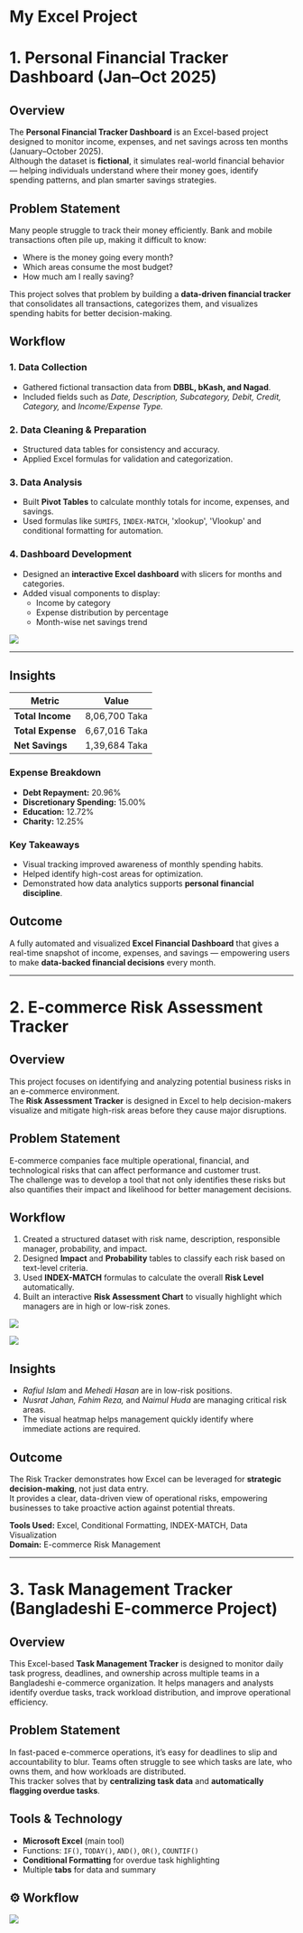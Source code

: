 # My Excel Project

# 1. Personal Financial Tracker Dashboard (Jan–Oct 2025)

## Overview  
The **Personal Financial Tracker Dashboard** is an Excel-based project designed to monitor income, expenses, and net savings across ten months (January–October 2025).  
Although the dataset is **fictional**, it simulates real-world financial behavior — helping individuals understand where their money goes, identify spending patterns, and plan smarter savings strategies.

## Problem Statement  
Many people struggle to track their money efficiently. Bank and mobile transactions often pile up, making it difficult to know:  
- Where is the money going every month?  
- Which areas consume the most budget?  
- How much am I really saving?

This project solves that problem by building a **data-driven financial tracker** that consolidates all transactions, categorizes them, and visualizes spending habits for better decision-making.


## Workflow  

### 1. Data Collection  
- Gathered fictional transaction data from **DBBL, bKash, and Nagad**.  
- Included fields such as *Date, Description, Subcategory, Debit, Credit, Category,* and *Income/Expense Type.*  

### 2. Data Cleaning & Preparation  
- Structured data tables for consistency and accuracy.  
- Applied Excel formulas for validation and categorization.  

### 3. Data Analysis  
- Built **Pivot Tables** to calculate monthly totals for income, expenses, and savings.  
- Used formulas like `SUMIFS`, `INDEX-MATCH`, 'xlookup', 'Vlookup' and conditional formatting for automation.  

### 4. Dashboard Development  
- Designed an **interactive Excel dashboard** with slicers for months and categories.  
- Added visual components to display:  
  - Income by category  
  - Expense distribution by percentage  
  - Month-wise net savings trend

 ![](https://github.com/iqbal-hasan291/my_excel_personal_project/blob/d2efa8dea8d0f1d92f837fddc2c5e18a2567f838/img/money_tracker01.png)

---

## Insights  

| Metric | Value |
|--------|--------|
| **Total Income** | 8,06,700 Taka |
| **Total Expense** | 6,67,016 Taka |
| **Net Savings** | 1,39,684 Taka |

### Expense Breakdown  
- **Debt Repayment:** 20.96%  
- **Discretionary Spending:** 15.00%  
- **Education:** 12.72%  
- **Charity:** 12.25%  

### Key Takeaways  
- Visual tracking improved awareness of monthly spending habits.  
- Helped identify high-cost areas for optimization.  
- Demonstrated how data analytics supports **personal financial discipline**.  


##  Outcome  
A fully automated and visualized **Excel Financial Dashboard** that gives a real-time snapshot of income, expenses, and savings — empowering users to make **data-backed financial decisions** every month.

---

# 2. E-commerce Risk Assessment Tracker

##  Overview  
This project focuses on identifying and analyzing potential business risks in an e-commerce environment.  
The **Risk Assessment Tracker** is designed in Excel to help decision-makers visualize and mitigate high-risk areas before they cause major disruptions.  

##  Problem Statement  
E-commerce companies face multiple operational, financial, and technological risks that can affect performance and customer trust.  
The challenge was to develop a tool that not only identifies these risks but also quantifies their impact and likelihood for better management decisions.  

##  Workflow  
1. Created a structured dataset with risk name, description, responsible manager, probability, and impact.  
2. Designed **Impact** and **Probability** tables to classify each risk based on text-level criteria.  
3. Used **INDEX-MATCH** formulas to calculate the overall **Risk Level** automatically.  
4. Built an interactive **Risk Assessment Chart** to visually highlight which managers are in high or low-risk zones.  

![](https://github.com/iqbal-hasan291/my_excel_personal_project/blob/beeba87298b49b48f296eb8a0520fbad0053eb59/img/risk_tracker01.png)

![](https://github.com/iqbal-hasan291/my_excel_personal_project/blob/beeba87298b49b48f296eb8a0520fbad0053eb59/img/risk_tracker02.png)

## Insights  
- *Rafiul Islam* and *Mehedi Hasan* are in low-risk positions.  
- *Nusrat Jahan, Fahim Reza,* and *Naimul Huda* are managing critical risk areas.  
- The visual heatmap helps management quickly identify where immediate actions are required.  

## Outcome  
The Risk Tracker demonstrates how Excel can be leveraged for **strategic decision-making**, not just data entry.  
It provides a clear, data-driven view of operational risks, empowering businesses to take proactive action against potential threats.  

**Tools Used:** Excel, Conditional Formatting, INDEX-MATCH, Data Visualization  
**Domain:** E-commerce Risk Management 

---
# 3. Task Management Tracker (Bangladeshi E-commerce Project)

##  Overview
This Excel-based **Task Management Tracker** is designed to monitor daily task progress, deadlines, and ownership across multiple teams in a Bangladeshi e-commerce organization. It helps managers and analysts identify overdue tasks, track workload distribution, and improve operational efficiency.



##  Problem Statement
In fast-paced e-commerce operations, it’s easy for deadlines to slip and accountability to blur. Teams often struggle to see which tasks are late, who owns them, and how workloads are distributed.  
This tracker solves that by **centralizing task data** and **automatically flagging overdue tasks**.


##  Tools & Technology
- **Microsoft Excel** (main tool)  
- Functions: `IF()`, `TODAY()`, `AND()`, `OR()`, `COUNTIF()`  
- **Conditional Formatting** for overdue task highlighting  
- Multiple **tabs** for data and summary

## ⚙️ Workflow
![](https://github.com/iqbal-hasan291/my_excel_personal_project/blob/79c081bd8379bd692c84a34619a7b6854ba5a653/img/task_tracker.png)



